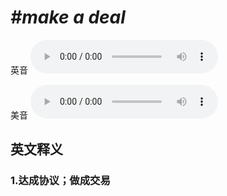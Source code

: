 # ***\#make a deal*** 
英音
<audio src="./media/make a deal1.aac" controls="controls"></audio>

美音
<audio src="./media/make a deal2.aac" controls="controls"></audio>



  

英文释义
---
### 1.**达成协议；做成交易**  


